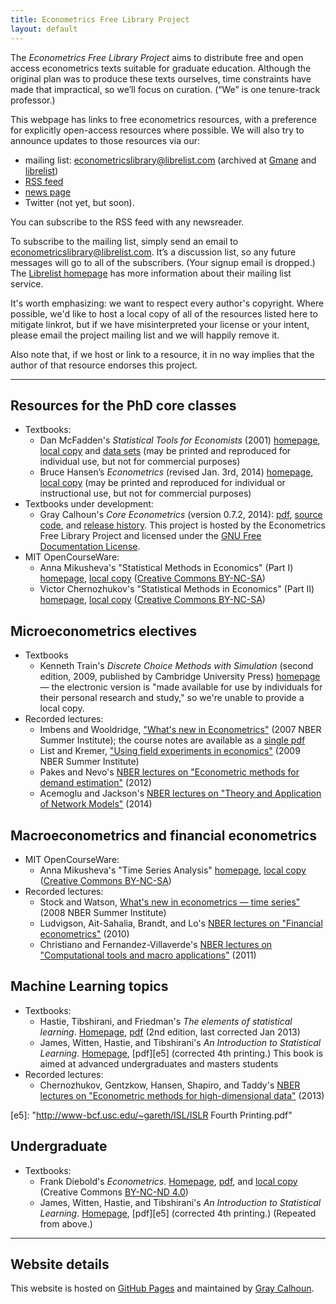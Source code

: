 ```yaml
---
title: Econometrics Free Library Project
layout: default
---
```


[FDL]: http://www.gnu.org/copyleft/fdl.html
[NC]: http://creativecommons.org/licenses/by-nc-sa/3.0/us/deed.en_US
[NC4]: http://creativecommons.org/licenses/by-nc-nd/4.0

The *Econometrics Free Library Project* aims to distribute free and
open access econometrics texts suitable for graduate
education. Although the original plan was to produce these texts
ourselves, time constraints have made that impractical, so we’ll
focus on curation. (“We” is one tenure-track professor.)

This webpage has links to free econometrics resources, with a
preference for explicitly open-access resources where possible. We
will also try to announce updates to those resources via our:

* mailing list: <econometricslibrary@librelist.com>
  (archived at [Gmane][a4] and [librelist][a2])
* [RSS feed](/rss.xml)
* [news page](/news)
* Twitter (not yet, but soon).

You can subscribe to the RSS feed with any newsreader.

To subscribe to the mailing list, simply send an email to
<econometricslibrary@librelist.com>. It’s a discussion list, so any
future messages will go to all of the subscribers. (Your signup email
is dropped.) The [Librelist homepage][a1] has more information about
their mailing list service.

It's worth emphasizing: we want to respect every author's
copyright. Where possible, we'd like to host a local copy of all of
the resources listed here to mitigate linkrot, but if we have
misinterpreted your license or your intent, please email the project
mailing list and we will happily remove it.

Also note that, if we host or link to a resource, it in no way implies
that the author of that resource endorses this project.

[a1]: http://librelist.com
[a2]: http://librelist.com/browser/econometricslibrary
[a3]: https://github.com/EconometricsLibrary
[a4]: http://dir.gmane.org/gmane.science.economics.econometricslibrary

<hr />

Resources for the PhD core classes
----------------------------------

* Textbooks:
  * Dan McFadden's *Statistical Tools for Economists* (2001)
    [homepage][b1], [local copy][b2] and [data sets][b3] (may be
    printed and reproduced for individual use, but not for commercial
    purposes)
  * Bruce Hansen’s *Econometrics* (revised Jan. 3rd, 2014)
    [homepage][b4], [local copy][b5] (may be printed and reproduced for
    individual or instructional use, but not for commercial purposes)
* Textbooks under development:
  * Gray Calhoun's *Core Econometrics* (version 0.7.2, 2014):
    [pdf][b10], [source code][b11], and [release history][b12]. This
    project is hosted by the Econometrics Free Library Project and
    licensed under the [GNU Free Documentation License][FDL].
* MIT OpenCourseWare:
  * Anna Mikusheva's "Statistical Methods in Economics" (Part I)
    [homepage][b6], [local copy][b7] ([Creative Commons BY-NC-SA][NC])
  * Victor Chernozhukov's "Statistical Methods in Economics" (Part II)
    [homepage][b8], [local copy][b9] ([Creative Commons BY-NC-SA][NC])

[b1]: http://eml.berkeley.edu/~mcfadden/e240a_sp01/e240a.html
[b2]: /dl/mcfadden_statistical_tools.pdf
[b3]: /dl/mcfadden_data.zip
[b4]: http://www.ssc.wisc.edu/~bhansen/econometrics/
[b5]: /dl/hansen_econometrics.pdf
[b6]: http://ocw.mit.edu/courses/economics/14-381-statistical-method-in-economics-fall-2013/
[b7]: /dl/14-381-fall-2013.zip
[b8]: http://ocw.mit.edu/courses/economics/14-381-statistical-method-in-economics-fall-2006/
[b9]: /dl/14-381-fall-2006.zip
[b10]: https://github.com/EconometricsLibrary/core/releases/download/v0.7.2/core_econometrics.pdf
[b11]: https://github.com/EconometricsLibrary/core
[b12]: https://github.com/EconometricsLibrary/core/releases

Microeconometrics electives
---------------------------

* Textbooks
  * Kenneth Train's *Discrete Choice Methods with Simulation* (second
    edition, 2009, published by Cambridge University Press)
    [homepage][c1] — the electronic version is "made available for use
    by individuals for their personal research and study," so we're
    unable to provide a local copy.
* Recorded lectures:
  * Imbens and Wooldridge, ["What's new in Econometrics"][c2] (2007
    NBER Summer Institute); the course notes are available as a
    [single pdf][c3]
  * List and Kremer, ["Using field experiments in economics"][c4]
    (2009 NBER Summer Institute)
  * Pakes and Nevo's [NBER lectures on "Econometric methods for
    demand estimation"][c5] (2012)
  * Acemoglu and Jackson's [NBER lectures on "Theory and Application
    of Network Models"][c6] (2014)

[c1]: http://eml.berkeley.edu/books/choice2.html
[c2]: http://www.nber.org/minicourse3.html
[c3]: http://www.nber.org/WNE/WNEnotes.pdf
[c4]: http://www.streamingmeeting.com/webmeeting/matrixvideo/nber/index.html
[c5]: http://www.nber.org/econometrics_minicourse_2012
[c6]: http://www.nber.org/econometrics_minicourse_2014

Macroeconometrics and financial econometrics
--------------------------------------------

* MIT OpenCourseWare:
  * Anna Mikusheva's "Time Series Analysis"
    [homepage][d1], [local copy][d2] ([Creative Commons BY-NC-SA][NC])
* Recorded lectures:
  * Stock and Watson, [What's new in econometrics — time series"][d3] (2008
    NBER Summer Institute)
  * Ludvigson, Ait-Sahalia, Brandt, and Lo's [NBER lectures on
    "Financial econometrics"][d4] (2010)
  * Christiano and Fernandez-Villaverde's [NBER lectures on
    "Computational tools and macro applications"][d5] (2011)

[d1]: http://ocw.mit.edu/courses/economics/14-384-time-series-analysis-fall-2013/
[d2]: /dl/14-384-fall-2013.zip
[d3]: http://www.nber.org/minicourse_2008.html
[d4]: http://www.nber.org/econometrics_minicourse_2010
[d5]: http://www.nber.org/econometrics_minicourse_2011

Machine Learning topics
-----------------------

* Textbooks:
  * Hastie, Tibshirani, and Friedman's *The elements of statistical
    learning*. [Homepage][e2], [pdf][e3] (2nd edition, last corrected
    Jan 2013)
  * James, Witten, Hastie, and Tibshirani's *An Introduction to
    Statistical Learning*. [Homepage][e4], [pdf][e5] (corrected 4th
    printing.) This book is aimed at advanced undergraduates and
    masters students
* Recorded lectures:
  * Chernozhukov, Gentzkow, Hansen, Shapiro, and Taddy's [NBER
    lectures on "Econometric methods for high-dimensional data"][e1]
    (2013)

[e1]: http://www.nber.org/econometrics_minicourse_2013
[e2]: http://statweb.stanford.edu/~tibs/ElemStatLearn/
[e3]: http://statweb.stanford.edu/~tibs/ElemStatLearn/printings/ESLII_print10.pdf
[e4]: http://www-bcf.usc.edu/~gareth/ISL
[e5]: "http://www-bcf.usc.edu/~gareth/ISL/ISLR Fourth Printing.pdf"

Undergraduate
-------------

* Textbooks:
  * Frank Diebold's *Econometrics*. [Homepage][g1], [pdf][g2], and
    [local copy][g3] (Creative Commons [BY-NC-ND 4.0][NC4])
  * James, Witten, Hastie, and Tibshirani's *An Introduction to
    Statistical Learning*. [Homepage][e4], [pdf][e5] (corrected 4th
    printing.) (Repeated from above.)

[g1]: http://www.ssc.upenn.edu/~fdiebold/Textbooks.html
[g2]: http://www.ssc.upenn.edu/~fdiebold/Teaching104/Econometrics.pdf
[g3]: /dl/diebold_econometrics.pdf

<hr />

Website details
---------------

This website is hosted on [GitHub Pages][] and maintained by
[Gray Calhoun][].

[GitHub Pages]: http://pages.github.com/
[Gray Calhoun]: http://www.econ.iastate.edu/~gcalhoun
